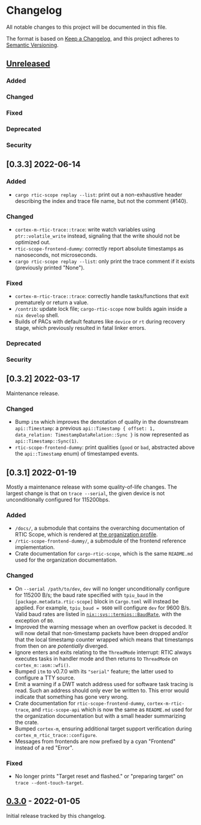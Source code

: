 # Changelog
All notable changes to this project will be documented in this file.

The format is based on [Keep a Changelog](https://keepachangelog.com/en/1.0.0/),
and this project adheres to [Semantic Versioning](https://semver.org/spec/v2.0.0.html).

## [Unreleased]
### Added
### Changed
### Fixed
### Deprecated
### Security

## [0.3.3] 2022-06-14
### Added
- `cargo rtic-scope replay --list`: print out a non-exhaustive header describing the index and trace file name, but not the comment (#140).
### Changed
- `cortex-m-rtic-trace::trace`: write watch variables using `ptr::volatile_write` instead, signaling that the write should not be optimized out.
- `rtic-scope-frontend-dummy`: correctly report absolute timestamps as nanoseconds, not microseconds.
- `cargo rtic-scope replay --list`: only print the trace comment if it exists (previously printed "None").
### Fixed
- `cortex-m-rtic-trace::trace`: correctly handle tasks/functions that exit prematurely or return a value.
- `/contrib`: update lock file; `cargo-rtic-scope` now builds again inside a `nix develop` shell.
- Builds of PACs with default features like `device` or `rt` during recovery stage, which previously resulted in fatal linker errors.

### Deprecated
### Security

## [0.3.2] 2022-03-17
Maintenance release.

### Changed
- Bump `itm` which improves the denotation of quality in the downstream `api::Timestamp`: a previous `api::Timestamp { offset: 1, data_relation: TimestampDataRelation::Sync }` is now represented as `api::Timestamp::Sync(1)`.
- `rtic-scope-frontend-dummy`: print qualities (`good` or `bad`, abstracted above the `api::Timestamp` enum) of timestamped events.

## [0.3.1] 2022-01-19
Mostly a maintenance release with some quality-of-life changes.
The largest change is that on `trace --serial`, the given device is not unconditionally configured for 115200bps.

### Added
- `/docs/`, a submodule that contains the overarching documentation of RTIC Scope, which is rendered at [the organization profile](https://github.com/rtic-scope).
- `/rtic-scope-frontend-dummy/`, a submodule of the frontend reference implementation.
- Crate documentation for `cargo-rtic-scope`, which is the same `README.md` used for the organization documentation.

### Changed
- On `--serial /path/to/dev`, `dev` will no longer unconditionally configure for 115200 B/s; the baud rate specified with `tpiu_baud` in the `[package.metadata.rtic-scope]` block in `Cargo.toml` will instead be applied.
  For example, `tpiu_baud = 9600` will configure `dev` for 9600 B/s.
  Valid baud rates are listed in [`nix::sys::termios::BaudRate`](https://docs.rs/nix/0.23.1/nix/sys/termios/enum.BaudRate.html), with the exception of `B0`.
- Improved the warning message when an overflow packet is decoded.
  It will now detail that non-timestamp packets have been dropped and/or that the local timestamp counter wrapped which means that timestamps from then on are *potentially* diverged.
- Ignore enters and exits relating to the `ThreadMode` interrupt: RTIC always executes tasks in handler mode and then returns to `ThreadMode` on `cortex_m::asm::wfi()`.
- Bumped `itm` to v0.7.0 with its `"serial"` feature; the latter used to configure a TTY source.
- Emit a warning if a DWT watch address used for software task tracing is read. Such an address should only ever be written to. This error would indicate that something has gone very wrong.
- Crate documentation for `rtic-scope-frontend-dummy`, `cortex-m-rtic-trace`, and `rtic-scope-api` which is now the same as `README.md` used for the organization documentation but with a small header summarizing the crate.
- Bumped `cortex-m`, ensuring additional target support verification during `cortex_m_rtic_trace::configure`.
- Messages from frontends are now prefixed by a cyan "Frontend" instead of a red "Error".

### Fixed
- No longer prints "Target reset and flashed." or "preparing target" on `trace --dont-touch-target`.

## [0.3.0] - 2022-01-05
Initial release tracked by this changelog.

[Unreleased]: https://github.com/rtic-scope/cargo-rtic-scope/compare/v0.3.1...HEAD
[v0.3.1]: https://github.com/rtic-scope/cargo-rtic-scope/compare/v0.3.0...v0.3.1
[0.3.0]: https://github.com/rtic-scope/cargo-rtic-scope/releases/tag/v0.3.0
